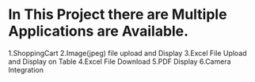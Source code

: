 # In This Project there are Multiple Applications are Available.
1.ShoppingCart
2.Image(jpeg) file upload and Display
3.Excel File Upload and Display on Table
4.Excel File Download
5.PDF Display
6.Camera Integration
